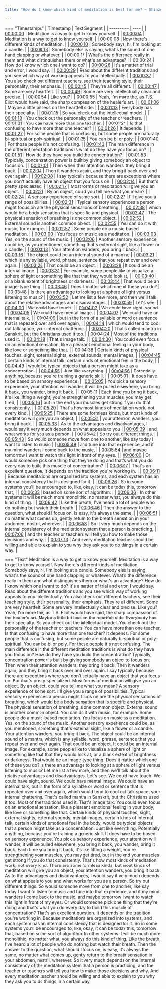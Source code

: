 ```yaml
---
title: "How do I know which kind of meditation is best for me? ~ Shinzen Young"

---
```

=== "Timestamps"
    | Timestamp | Text Segment |
    | ---------- | ----  |
    | [00:00:00](https://www.youtube.com/watch?v=u_6-NY2yA_k&t=0) |  Meditation is a way to get to know yourself. |
    | [00:00:04](https://www.youtube.com/watch?v=u_6-NY2yA_k&t=4) |  Meditation is a way to get to know yourself. |
    | [00:00:08](https://www.youtube.com/watch?v=u_6-NY2yA_k&t=8) |  Now there's different kinds of meditation. |
    | [00:00:10](https://www.youtube.com/watch?v=u_6-NY2yA_k&t=10) |  Somebody says, hi, I'm looking at a candle. |
    | [00:00:13](https://www.youtube.com/watch?v=u_6-NY2yA_k&t=13) |  Somebody else is saying, what's the sound of one hand clapping or whatever. |
    | [00:00:17](https://www.youtube.com/watch?v=u_6-NY2yA_k&t=17) |  What's the difference really in them and what distinguishes them or what's an advantage? |
    | [00:00:24](https://www.youtube.com/watch?v=u_6-NY2yA_k&t=24) |  How do I know which one I want to do? |
    | [00:00:26](https://www.youtube.com/watch?v=u_6-NY2yA_k&t=26) |  It's a matter of trial and error, I would say. |
    | [00:00:29](https://www.youtube.com/watch?v=u_6-NY2yA_k&t=29) |  Read about the different traditions and you see which way of working appeals to you intellectually. |
    | [00:00:37](https://www.youtube.com/watch?v=u_6-NY2yA_k&t=37) |  You also check out different teachers, see their teaching style, their personality, their emphasis. |
    | [00:00:45](https://www.youtube.com/watch?v=u_6-NY2yA_k&t=45) |  They're all different. |
    | [00:00:47](https://www.youtube.com/watch?v=u_6-NY2yA_k&t=47) |  Some are very heartfelt. |
    | [00:00:49](https://www.youtube.com/watch?v=u_6-NY2yA_k&t=49) |  Some are very intellectually clear and precise. |
    | [00:00:54](https://www.youtube.com/watch?v=u_6-NY2yA_k&t=54) |  Like you? |
    | [00:00:55](https://www.youtube.com/watch?v=u_6-NY2yA_k&t=55) |  Yeah, I'm more the, as T.S. Eliot would have said, the sharp compassion of the healer's art. |
    | [00:01:06](https://www.youtube.com/watch?v=u_6-NY2yA_k&t=66) |  Maybe a little bit less on the heartfelt side. |
    | [00:01:13](https://www.youtube.com/watch?v=u_6-NY2yA_k&t=73) |  Everybody has their specialty. |
    | [00:01:15](https://www.youtube.com/watch?v=u_6-NY2yA_k&t=75) |  So you check out the intellectual model. |
    | [00:01:18](https://www.youtube.com/watch?v=u_6-NY2yA_k&t=78) |  You check out the personality of the teacher or teachers. |
    | [00:01:21](https://www.youtube.com/watch?v=u_6-NY2yA_k&t=81) |  You can have more than one teacher. |
    | [00:01:24](https://www.youtube.com/watch?v=u_6-NY2yA_k&t=84) |  Is that confusing to have more than one teacher? |
    | [00:01:26](https://www.youtube.com/watch?v=u_6-NY2yA_k&t=86) |  It depends. |
    | [00:01:27](https://www.youtube.com/watch?v=u_6-NY2yA_k&t=87) |  For some people that is confusing, but some people are naturally bi-spiritual or poly-spiritual. |
    | [00:01:35](https://www.youtube.com/watch?v=u_6-NY2yA_k&t=95) |  You can be bi or poly. |
    | [00:01:40](https://www.youtube.com/watch?v=u_6-NY2yA_k&t=100) |  For those people it's not confusing. |
    | [00:01:43](https://www.youtube.com/watch?v=u_6-NY2yA_k&t=103) |  The main difference in the different meditation traditions is what do they have you focus on? |
    | [00:01:51](https://www.youtube.com/watch?v=u_6-NY2yA_k&t=111) |  How do they have you build the concentration? |
    | [00:01:53](https://www.youtube.com/watch?v=u_6-NY2yA_k&t=113) |  Typically, concentration power is built by giving somebody an object to focus on. |
    | [00:02:01](https://www.youtube.com/watch?v=u_6-NY2yA_k&t=121) |  Then when their attention wanders, they bring it back. |
    | [00:02:04](https://www.youtube.com/watch?v=u_6-NY2yA_k&t=124) |  Then it wanders again, and they bring it back over and over again. |
    | [00:02:08](https://www.youtube.com/watch?v=u_6-NY2yA_k&t=128) |  I say typically because there are exceptions where you don't actually have an object that you focus on. |
    | [00:02:14](https://www.youtube.com/watch?v=u_6-NY2yA_k&t=134) |  But that's pretty specialized. |
    | [00:02:17](https://www.youtube.com/watch?v=u_6-NY2yA_k&t=137) |  Most forms of meditation will give you an object. |
    | [00:02:21](https://www.youtube.com/watch?v=u_6-NY2yA_k&t=141) |  By an object, could you tell me what you mean? |
    | [00:02:24](https://www.youtube.com/watch?v=u_6-NY2yA_k&t=144) |  A sensory experience of some sort. |
    | [00:02:27](https://www.youtube.com/watch?v=u_6-NY2yA_k&t=147) |  I'll give you a range of possibilities. |
    | [00:02:31](https://www.youtube.com/watch?v=u_6-NY2yA_k&t=151) |  Typical sensory experiences a person might focus on are the physical sensations of breathing, |
    | [00:02:38](https://www.youtube.com/watch?v=u_6-NY2yA_k&t=158) |  which would be a body sensation that is specific and physical. |
    | [00:02:47](https://www.youtube.com/watch?v=u_6-NY2yA_k&t=167) |  The physical sensation of breathing is one common object. |
    | [00:02:52](https://www.youtube.com/watch?v=u_6-NY2yA_k&t=172) |  External sound is another common object. |
    | [00:02:55](https://www.youtube.com/watch?v=u_6-NY2yA_k&t=175) |  You can do it with music, for example. |
    | [00:02:57](https://www.youtube.com/watch?v=u_6-NY2yA_k&t=177) |  Some people do a music-based meditation. |
    | [00:03:00](https://www.youtube.com/watch?v=u_6-NY2yA_k&t=180) |  You focus on music as a meditation. |
    | [00:03:03](https://www.youtube.com/watch?v=u_6-NY2yA_k&t=183) |  Yes, on the sound of the music. |
    | [00:03:06](https://www.youtube.com/watch?v=u_6-NY2yA_k&t=186) |  Another sensory experience could be, as you mentioned, something that's external sight, like a flower or a candle. |
    | [00:03:13](https://www.youtube.com/watch?v=u_6-NY2yA_k&t=193) |  Your attention wanders, you bring it back. |
    | [00:03:16](https://www.youtube.com/watch?v=u_6-NY2yA_k&t=196) |  The object could be an internal sound of a mantra, |
    | [00:03:21](https://www.youtube.com/watch?v=u_6-NY2yA_k&t=201) |  which is any syllable, word, phrase, sentence that you repeat over and over again. |
    | [00:03:26](https://www.youtube.com/watch?v=u_6-NY2yA_k&t=206) |  That could be an object. |
    | [00:03:28](https://www.youtube.com/watch?v=u_6-NY2yA_k&t=208) |  It could be an internal image. |
    | [00:03:31](https://www.youtube.com/watch?v=u_6-NY2yA_k&t=211) |  For example, some people like to visualize a sphere of light or something like that that they would look at, |
    | [00:03:40](https://www.youtube.com/watch?v=u_6-NY2yA_k&t=220) |  or a blank extent of brightness or darkness. |
    | [00:03:44](https://www.youtube.com/watch?v=u_6-NY2yA_k&t=224) |  That would be an image-type thing. |
    | [00:03:46](https://www.youtube.com/watch?v=u_6-NY2yA_k&t=226) |  Does it matter which one of these you do? |
    | [00:03:48](https://www.youtube.com/watch?v=u_6-NY2yA_k&t=228) |  Is there an advantage to looking at a sphere of light versus listening to music? |
    | [00:03:52](https://www.youtube.com/watch?v=u_6-NY2yA_k&t=232) |  Let me list a few more, and then we'll talk about the relative advantages and disadvantages. |
    | [00:03:59](https://www.youtube.com/watch?v=u_6-NY2yA_k&t=239) |  Let's see. |
    | [00:04:00](https://www.youtube.com/watch?v=u_6-NY2yA_k&t=240) |  We could have touch. |
    | [00:04:02](https://www.youtube.com/watch?v=u_6-NY2yA_k&t=242) |  We could have sight, sound. |
    | [00:04:05](https://www.youtube.com/watch?v=u_6-NY2yA_k&t=245) |  We could have mental image. |
    | [00:04:07](https://www.youtube.com/watch?v=u_6-NY2yA_k&t=247) |  We could have an internal talk, |
    | [00:04:09](https://www.youtube.com/watch?v=u_6-NY2yA_k&t=249) |  but in the form of a syllable or word or sentence that is repeated over and over again, |
    | [00:04:14](https://www.youtube.com/watch?v=u_6-NY2yA_k&t=254) |  which would tend to cool out talk space, your internal chattering. |
    | [00:04:20](https://www.youtube.com/watch?v=u_6-NY2yA_k&t=260) |  That's called mantra in Sanskrit, but the Christians used it too. |
    | [00:04:24](https://www.youtube.com/watch?v=u_6-NY2yA_k&t=264) |  Most of the traditions used it. |
    | [00:04:28](https://www.youtube.com/watch?v=u_6-NY2yA_k&t=268) |  That's image talk. |
    | [00:04:30](https://www.youtube.com/watch?v=u_6-NY2yA_k&t=270) |  You could even focus on an emotional sensation, like a pleasant emotional feeling in your body, like love or something like that. |
    | [00:04:38](https://www.youtube.com/watch?v=u_6-NY2yA_k&t=278) |  Certain kinds of physical touches, sight, external sights, external sounds, mental images, |
    | [00:04:45](https://www.youtube.com/watch?v=u_6-NY2yA_k&t=285) |  certain kinds of internal talk, certain kinds of emotional feel in the body, |
    | [00:04:49](https://www.youtube.com/watch?v=u_6-NY2yA_k&t=289) |  would be typical objects that a person might take as a concentration. |
    | [00:04:55](https://www.youtube.com/watch?v=u_6-NY2yA_k&t=295) |  Just like everything. |
    | [00:04:56](https://www.youtube.com/watch?v=u_6-NY2yA_k&t=296) |  Potentially anything, because you're training a generic skill. |
    | [00:05:01](https://www.youtube.com/watch?v=u_6-NY2yA_k&t=301) |  It does have to be based on sensory experience. |
    | [00:05:05](https://www.youtube.com/watch?v=u_6-NY2yA_k&t=305) |  You pick a sensory experience, your attention will wander, it will be pulled elsewhere, you bring it back, you wander, bring it back. |
    | [00:05:11](https://www.youtube.com/watch?v=u_6-NY2yA_k&t=311) |  Each time you bring it back, it's like lifting a weight, you're strengthening your muscles, you may get tired, |
    | [00:05:16](https://www.youtube.com/watch?v=u_6-NY2yA_k&t=316) |  but in the end your muscles get strong if you do that consistently. |
    | [00:05:20](https://www.youtube.com/watch?v=u_6-NY2yA_k&t=320) |  That's how most kinds of meditation work, not every kind. |
    | [00:05:25](https://www.youtube.com/watch?v=u_6-NY2yA_k&t=325) |  There are some formless kinds, but most kinds of meditation will give you an object, |
    | [00:05:31](https://www.youtube.com/watch?v=u_6-NY2yA_k&t=331) |  your attention wanders, you bring it back. |
    | [00:05:33](https://www.youtube.com/watch?v=u_6-NY2yA_k&t=333) |  As to the advantages and disadvantages, I would say it very much depends on what appeals to you |
    | [00:05:39](https://www.youtube.com/watch?v=u_6-NY2yA_k&t=339) |  and what works for you as a person. |
    | [00:05:42](https://www.youtube.com/watch?v=u_6-NY2yA_k&t=342) |  So try out different things. |
    | [00:05:43](https://www.youtube.com/watch?v=u_6-NY2yA_k&t=343) |  So would someone move from one to another, like say today I want to listen to music |
    | [00:05:49](https://www.youtube.com/watch?v=u_6-NY2yA_k&t=349) |  and tune into that experience, and if my mind wanders I come back to the music, |
    | [00:05:54](https://www.youtube.com/watch?v=u_6-NY2yA_k&t=354) |  and maybe tomorrow I want to watch this light in front of my eyes. |
    | [00:06:00](https://www.youtube.com/watch?v=u_6-NY2yA_k&t=360) |  Or would someone pick one thing that they're doing and that's what you do every day to build this muscle of concentration? |
    | [00:06:07](https://www.youtube.com/watch?v=u_6-NY2yA_k&t=367) |  That's an excellent question. It depends on the tradition you're working in. |
    | [00:06:11](https://www.youtube.com/watch?v=u_6-NY2yA_k&t=371) |  Because meditations are organized into systems, and each system has an internal consistency that is designed for it. |
    | [00:06:26](https://www.youtube.com/watch?v=u_6-NY2yA_k&t=386) |  So in some systems you'll be encouraged to, like, okay, it can be today this, tomorrow that, |
    | [00:06:33](https://www.youtube.com/watch?v=u_6-NY2yA_k&t=393) |  based on some sort of algorithm. |
    | [00:06:36](https://www.youtube.com/watch?v=u_6-NY2yA_k&t=396) |  In other systems it will be much more monolithic, no matter what, you always do this kind of thing. |
    | [00:06:42](https://www.youtube.com/watch?v=u_6-NY2yA_k&t=402) |  Like the breath, I've heard a lot of people who do nothing but watch their breath. |
    | [00:06:46](https://www.youtube.com/watch?v=u_6-NY2yA_k&t=406) |  Then the answer to the question, what should I focus on, is easy, it's always the same, |
    | [00:06:51](https://www.youtube.com/watch?v=u_6-NY2yA_k&t=411) |  no matter what comes up, gently return to the breath sensation in your abdomen, nostril, wherever. |
    | [00:06:58](https://www.youtube.com/watch?v=u_6-NY2yA_k&t=418) |  So it very much depends on the internal consistency of the meditation system that a person is practicing, |
    | [00:07:06](https://www.youtube.com/watch?v=u_6-NY2yA_k&t=426) |  and the teacher or teachers will tell you how to make those decisions and why. |
    | [00:07:13](https://www.youtube.com/watch?v=u_6-NY2yA_k&t=433) |  And every meditation teacher should be willing and able to explain to you why they ask you to do things in a certain way. |

=== "Text"
     Meditation is a way to get to know yourself. Meditation is a way to get to know yourself. Now there's different kinds of meditation. Somebody says, hi, I'm looking at a candle. Somebody else is saying, what's the sound of one hand clapping or whatever. What's the difference really in them and what distinguishes them or what's an advantage? How do I know which one I want to do? It's a matter of trial and error, I would say. Read about the different traditions and you see which way of working appeals to you intellectually. You also check out different teachers, see their teaching style, their personality, their emphasis. They're all different. Some are very heartfelt. Some are very intellectually clear and precise. Like you? Yeah, I'm more the, as T.S. Eliot would have said, the sharp compassion of the healer's art. Maybe a little bit less on the heartfelt side. Everybody has their specialty. So you check out the intellectual model. You check out the personality of the teacher or teachers. You can have more than one teacher. Is that confusing to have more than one teacher? It depends. For some people that is confusing, but some people are naturally bi-spiritual or poly-spiritual. You can be bi or poly. For those people it's not confusing. The main difference in the different meditation traditions is what do they have you focus on? How do they have you build the concentration? Typically, concentration power is built by giving somebody an object to focus on. Then when their attention wanders, they bring it back. Then it wanders again, and they bring it back over and over again. I say typically because there are exceptions where you don't actually have an object that you focus on. But that's pretty specialized. Most forms of meditation will give you an object. By an object, could you tell me what you mean? A sensory experience of some sort. I'll give you a range of possibilities. Typical sensory experiences a person might focus on are the physical sensations of breathing, which would be a body sensation that is specific and physical. The physical sensation of breathing is one common object. External sound is another common object. You can do it with music, for example. Some people do a music-based meditation. You focus on music as a meditation. Yes, on the sound of the music. Another sensory experience could be, as you mentioned, something that's external sight, like a flower or a candle. Your attention wanders, you bring it back. The object could be an internal sound of a mantra, which is any syllable, word, phrase, sentence that you repeat over and over again. That could be an object. It could be an internal image. For example, some people like to visualize a sphere of light or something like that that they would look at, or a blank extent of brightness or darkness. That would be an image-type thing. Does it matter which one of these you do? Is there an advantage to looking at a sphere of light versus listening to music? Let me list a few more, and then we'll talk about the relative advantages and disadvantages. Let's see. We could have touch. We could have sight, sound. We could have mental image. We could have an internal talk, but in the form of a syllable or word or sentence that is repeated over and over again, which would tend to cool out talk space, your internal chattering. That's called mantra in Sanskrit, but the Christians used it too. Most of the traditions used it. That's image talk. You could even focus on an emotional sensation, like a pleasant emotional feeling in your body, like love or something like that. Certain kinds of physical touches, sight, external sights, external sounds, mental images, certain kinds of internal talk, certain kinds of emotional feel in the body, would be typical objects that a person might take as a concentration. Just like everything. Potentially anything, because you're training a generic skill. It does have to be based on sensory experience. You pick a sensory experience, your attention will wander, it will be pulled elsewhere, you bring it back, you wander, bring it back. Each time you bring it back, it's like lifting a weight, you're strengthening your muscles, you may get tired, but in the end your muscles get strong if you do that consistently. That's how most kinds of meditation work, not every kind. There are some formless kinds, but most kinds of meditation will give you an object, your attention wanders, you bring it back. As to the advantages and disadvantages, I would say it very much depends on what appeals to you and what works for you as a person. So try out different things. So would someone move from one to another, like say today I want to listen to music and tune into that experience, and if my mind wanders I come back to the music, and maybe tomorrow I want to watch this light in front of my eyes. Or would someone pick one thing that they're doing and that's what you do every day to build this muscle of concentration? That's an excellent question. It depends on the tradition you're working in. Because meditations are organized into systems, and each system has an internal consistency that is designed for it. So in some systems you'll be encouraged to, like, okay, it can be today this, tomorrow that, based on some sort of algorithm. In other systems it will be much more monolithic, no matter what, you always do this kind of thing. Like the breath, I've heard a lot of people who do nothing but watch their breath. Then the answer to the question, what should I focus on, is easy, it's always the same, no matter what comes up, gently return to the breath sensation in your abdomen, nostril, wherever. So it very much depends on the internal consistency of the meditation system that a person is practicing, and the teacher or teachers will tell you how to make those decisions and why. And every meditation teacher should be willing and able to explain to you why they ask you to do things in a certain way.